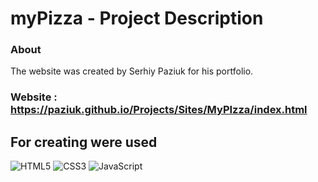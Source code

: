 # myPizza - Project Description <br>

### About<br/>

The website was created by Serhiy Paziuk for his portfolio. <br/>

### Website : https://paziuk.github.io/Projects/Sites/MyPIzza/index.html<br/>

## For creating were used<br/>

![HTML5](https://img.shields.io/badge/-HTML5-ffffff?style=for-the-badge&logo=html5)
![CSS3](https://img.shields.io/badge/-CSS3-264de4?style=for-the-badge&logo=css3)
![JavaScript](https://img.shields.io/badge/-JavaScript-ffffff?style=for-the-badge&logo=javascript)
